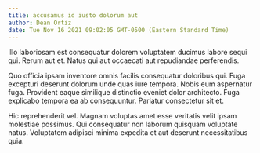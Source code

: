 ```yaml
---
title: accusamus id iusto dolorum aut
author: Dean Ortiz
date: Tue Nov 16 2021 09:02:05 GMT-0500 (Eastern Standard Time)
---
```

Illo laboriosam est consequatur dolorem voluptatem ducimus labore sequi qui. Rerum aut et. Natus qui aut occaecati aut repudiandae perferendis.

 Quo officia ipsam inventore omnis facilis consequatur doloribus qui. Fuga excepturi deserunt dolorum unde quas iure tempora. Nobis eum aspernatur fuga. Provident eaque similique distinctio eveniet dolor architecto. Fuga explicabo tempora ea ab consequuntur. Pariatur consectetur sit et.

 Hic reprehenderit vel. Magnam voluptas amet esse veritatis velit ipsam molestiae possimus. Qui consequatur non laborum quisquam voluptate natus. Voluptatem adipisci minima expedita et aut deserunt necessitatibus quia.